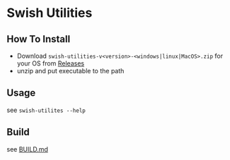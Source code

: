 # Swish Utilities #

## How To Install
- Download `swish-utilities-v<version>-<windows|linux|MacOS>.zip` for your OS from [Releases](https://github.com/swish-ai/swish-utility/releases)
- unzip and put executable to the path

## Usage
see `swish-utilites --help`

## Build
see [BUILD.md](BUILD.md)
